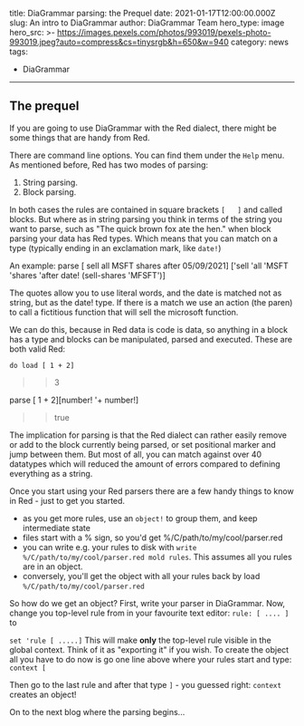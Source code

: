 title: DiaGrammar parsing: the Prequel
date: 2021-01-17T12:00:00.000Z
slug: An intro to DiaGrammar
author: DiaGrammar Team
hero_type: image
hero_src: >-
  https://images.pexels.com/photos/993019/pexels-photo-993019.jpeg?auto=compress&cs=tinysrgb&h=650&w=940
category: news
tags:
  - DiaGrammar
---
## The prequel

If you are going to use DiaGrammar with the Red dialect, there might be some things that are handy from Red.

There are command line options. You can find them under the `Help` menu.
As mentioned before, Red has two modes of parsing:
1. String parsing.
2. Block parsing.

In both cases the rules are contained in square brackets `[   ]` and called blocks.
But where as in string parsing you think in terms of the string you want to parse,
such as "The quick brown fox ate the hen." when block parsing your data has Red types.
Which means that you can match on a type (typically ending in an exclamation mark, like `date!`)

An example: parse [ sell all MSFT shares after 05/09/2021] ['sell 'all 'MSFT 'shares 'after date! (sell-shares 'MFSFT')]

The quotes allow you to use literal words, and the date is matched not as string, but as the date! type. If there is a match we use an action (the paren) to call a fictitious function that will sell the microsoft function.

We can do this, because in Red data is code is data, so anything in a block has a type and blocks can be manipulated, parsed and executed. These are both valid Red:

`do load [ 1 + 2]`
>>3

parse [ 1 + 2][number! '+  number!]
>>true

The implication for parsing is that the Red dialect can rather easily remove or add to the block currently being parsed, or set positional marker and jump between them. But most of all, you can match against over 40 datatypes which will reduced the amount of errors compared to defining everything as a string.

Once you start using your Red parsers there are a few handy things to know in Red - just to get you started.

- as you get more rules, use an `object!` to group them, and keep intermediate state
- files start with a % sign, so you'd get %/C/path/to/my/cool/parser.red
- you can write e.g. your rules to disk with `write %/C/path/to/my/cool/parser.red mold rules`. This assumes all you rules are in an object.
- conversely, you'll get the object with all your rules back by load `%/C/path/to/my/cool/parser.red`


So how do we get an object? First, write your parser in DiaGrammar.
Now, change you top-level rule from in your favourite text editor:
`rule: [ .... ]` to

`set 'rule [ .....]`
This will make **only** the top-level rule visible in the global context. Think of it as "exporting it" if you wish.
To create the object all you have to do now is go one line above where your rules start and type:
`context [`

Then go to the last rule and after that type `]` - you guessed right: `context` creates an object!

On to the next blog where the parsing begins...



